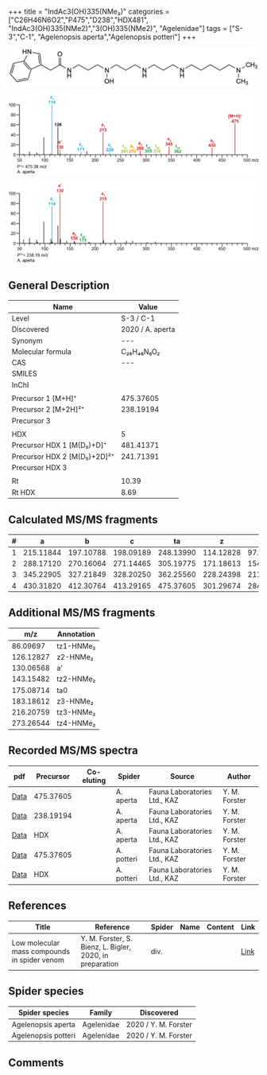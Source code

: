+++
title = "IndAc3(OH)335(NMe₂)"
categories = ["C26H46N6O2","P475","D238","HDX481",
"IndAc3(OH)335(NMe2)","3(OH)335(NMe2)",
"Agelenidae"]
tags = ["S-3","C-1",
"Agelenopsis aperta","Agelenopsis potteri"]
+++

![](/img/IndAc3(OH)335(NMe2).png)

![](/img_MSMS/475_IndAc3(OH)335(NMe2)_Aa.png?classes=border)

![](/img_MSMS/475_IndAc3(OH)335(NMe2)_Aa_2.png?classes=border)

## General Description

| Name                        | Value            |
|-----------------------------|------------------|
| Level                       | S-3 / C-1               |
| Discovered                  | 2020 / A. aperta |
| Synonym                     | ---              |
| Molecular formula           | C₂₆H₄₆N₆O₂       |
| CAS                         | ---              |
| SMILES |   |
| InChI  |   |
|                             |                  |
| Precursor 1 [M+H]⁺          | 475.37605        |
| Precursor 2 [M+2H]²⁺        | 238.19194        |
| Precursor 3                 |                  |
|                             |                  |
| HDX                         | 5                |
| Precursor HDX 1 [M(D₅)+D]⁺   | 481.41371        |
| Precursor HDX 2 [M(D₅)+2D]²⁺ | 241.71391        |
| Precursor HDX 3             |                  |
|                             |                  |
| Rt                          | 10.39            |
| Rt HDX                      | 8.69             |

## Calculated MS/MS fragments

| # | a         | b         | c         | ta        | z         | y         | tz        |
|---|-----------|-----------|-----------|-----------|-----------|-----------|-----------|
| 1 | 215.11844 | 197.10788 | 198.09189 | 248.13990 | 114.12828 | 97.10173  | 131.15482 |
| 2 | 288.17120 | 270.16064 | 271.14465 | 305.19775 | 171.18613 | 154.15958 | 188.21267 |
| 3 | 345.22905 | 327.21849 | 328.20250 | 362.25560 | 228.24398 | 211.21743 | 261.26543 |
| 4 | 430.31820 | 412.30764 | 413.29165 | 475.37605 | 301.29674 | 284.27019 | 318.32328 |

## Additional MS/MS fragments

| m/z       | Annotation |
|-----------|------------|
| 86.09697  | tz1-HNMe₂  |
| 126.12827 | z2-HNMe₂   |
| 130.06568 | a'         |
| 143.15482 | tz2-HNMe₂  |
| 175.08714 | ta0        |
| 183.18612 | z3-HNMe₂   |
| 216.20759 | tz3-HNMe₂  |
| 273.26544 | tz4-HNMe₂  |

## Recorded MS/MS spectra

| pdf                                                      | Precursor | Co-eluting | Spider    | Source                       | Author        |
|----------------------------------------------------------|-----------|------------|-----------|------------------------------|---------------|
| [Data](/pdf/A-aperta/475_IndAc3(OH)335(NMe2)_Aa.pdf)     | 475.37605 |            | A. aperta | Fauna Laboratories Ltd., KAZ | Y. M. Forster |
| [Data](/pdf/A-aperta/475_IndAc3(OH)335(NMe2)_Aa_2.pdf)   | 238.19194 |            | A. aperta | Fauna Laboratories Ltd., KAZ | Y. M. Forster |
| [Data](/pdf/A-aperta/475_IndAc3(OH)335(NMe2)_Aa_HDX.pdf) | HDX       |            | A. aperta | Fauna Laboratories Ltd., KAZ | Y. M. Forster |
| [Data](/pdf/A-potteri/475_IndAc3(OH)335(NMe2)_Ap.pdf) | 475.37605 |           | A. potteri | Fauna Laboratories Ltd., KAZ | Y. M. Forster |
| [Data](/pdf/A-potteri/475_IndAc3(OH)335(NMe2)_Ap_HDX.pdf) | HDX |           | A. potteri | Fauna Laboratories Ltd., KAZ | Y. M. Forster |

## References

| Title     | Reference   | Spider    | Name   | Content  | Link |
|-----------|-------------|-----------|--------|----------|-----|
| Low molecular mass compounds in spider venom      | Y. M. Forster, S. Bienz, L. Bigler, 2020, in preparation          | div.       |   |   | [Link](unknown) |

## Spider species

| Spider species     | Family     | Discovered           |
|--------------------|------------|----------------------|
| Agelenopsis aperta | Agelenidae | 2020 / Y. M. Forster |
| Agelenopsis potteri | Agelenidae | 2020 / Y. M. Forster |

## Comments